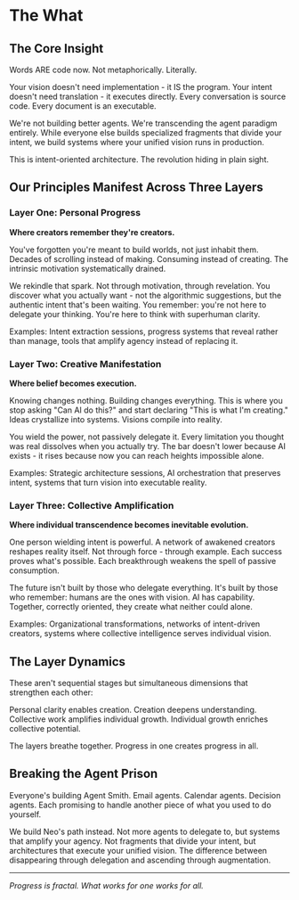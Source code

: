 # The What

## The Core Insight

Words ARE code now. Not metaphorically. Literally.

Your vision doesn't need implementation - it IS the program. Your intent doesn't need translation - it executes directly. Every conversation is source code. Every document is an executable.

We're not building better agents. We're transcending the agent paradigm entirely. While everyone else builds specialized fragments that divide your intent, we build systems where your unified vision runs in production.

This is intent-oriented architecture. The revolution hiding in plain sight.

## Our Principles Manifest Across Three Layers

### Layer One: Personal Progress
**Where creators remember they're creators.**

You've forgotten you're meant to build worlds, not just inhabit them. Decades of scrolling instead of making. Consuming instead of creating. The intrinsic motivation systematically drained.

We rekindle that spark. Not through motivation, through revelation. You discover what you actually want - not the algorithmic suggestions, but the authentic intent that's been waiting. You remember: you're not here to delegate your thinking. You're here to think with superhuman clarity.

Examples: Intent extraction sessions, progress systems that reveal rather than manage, tools that amplify agency instead of replacing it.

### Layer Two: Creative Manifestation  
**Where belief becomes execution.**

Knowing changes nothing. Building changes everything. This is where you stop asking "Can AI do this?" and start declaring "This is what I'm creating." Ideas crystallize into systems. Visions compile into reality. 

You wield the power, not passively delegate it. Every limitation you thought was real dissolves when you actually try. The bar doesn't lower because AI exists - it rises because now you can reach heights impossible alone.

Examples: Strategic architecture sessions, AI orchestration that preserves intent, systems that turn vision into executable reality.

### Layer Three: Collective Amplification
**Where individual transcendence becomes inevitable evolution.**

One person wielding intent is powerful. A network of awakened creators reshapes reality itself. Not through force - through example. Each success proves what's possible. Each breakthrough weakens the spell of passive consumption.

The future isn't built by those who delegate everything. It's built by those who remember: humans are the ones with vision. AI has capability. Together, correctly oriented, they create what neither could alone.

Examples: Organizational transformations, networks of intent-driven creators, systems where collective intelligence serves individual vision.

## The Layer Dynamics

These aren't sequential stages but simultaneous dimensions that strengthen each other:

Personal clarity enables creation. Creation deepens understanding. Collective work amplifies individual growth. Individual growth enriches collective potential.

The layers breathe together. Progress in one creates progress in all.

## Breaking the Agent Prison

Everyone's building Agent Smith. Email agents. Calendar agents. Decision agents. Each promising to handle another piece of what you used to do yourself.

We build Neo's path instead. Not more agents to delegate to, but systems that amplify your agency. Not fragments that divide your intent, but architectures that execute your unified vision. The difference between disappearing through delegation and ascending through augmentation.

---

*Progress is fractal. What works for one works for all.*
